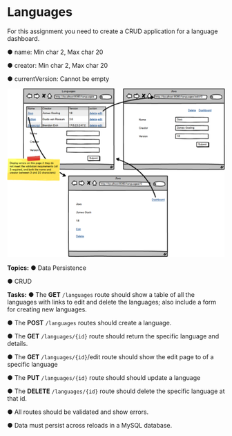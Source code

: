 # Languages

For this assignment you need to create a CRUD application for a language dashboard.

● name: Min char 2, Max char 20

● creator: Min char 2, Max char 20

● currentVersion: Cannot be empty

![](08_07_languages.png)

**Topics:**
● Data Persistence

● CRUD

**Tasks:**
● The **GET** `/languages` route should show a table of all the languages with links to edit and delete the languages; also include a form for creating new languages.

● The **POST** `/languages` routes should create a language.

● The **GET** `/languages/{id}` route should return the specific language and details.

● The **GET** `/languages/{id}`/edit route should show the edit page to of a specific language

● The **PUT** `/languages/{id}` route should should update a language

● The **DELETE** `/languages/{id}` route should delete the specific language at that id.

● All routes should be validated and show errors.

● Data must persist across reloads in a MySQL database.
